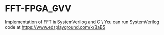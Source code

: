 # FFT-FPGA_GVV
Implementation of FFT in SystemVerilog and C \\
You can run SystemVerilog code at https://www.edaplayground.com/x/BaB5
